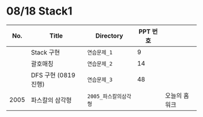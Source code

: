 # 08/18 Stack1

| No.  | Title             | Directory               | PPT 번호 |  |
| ---- | ----------------- | ----------------------- | ---- | ---- |
|  | Stack 구현 | `연습문제_1` | 9 |  |
|  | 괄호매칭 | `연습문제_2` | 14 |  |
|  | DFS 구현 (0819 진행) | `연습문제_3` | 48 |  |
| 2005 | 파스칼의 삼각형 | `2005_파스칼의삼각형` |  | 오늘의 홈워크 |

